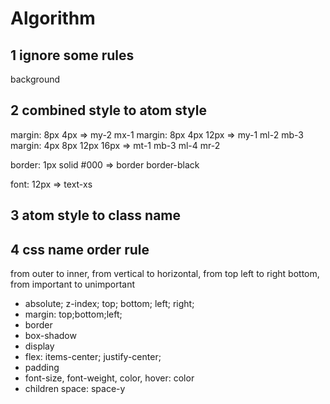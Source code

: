 # Algorithm

## 1 ignore some rules
background

## 2 combined style to atom style

margin: 8px 4px => my-2 mx-1
margin: 8px 4px 12px => my-1 ml-2 mb-3
margin: 4px 8px 12px 16px => mt-1 mb-3 ml-4 mr-2

border: 1px solid #000 => border border-black

font: 12px => text-xs


## 3 atom style to class name

## 4 css name order rule
from outer to inner, from vertical to horizontal, from top left to right bottom, from important to unimportant
* absolute; z-index; top; bottom; left; right;
* margin: top;bottom;left;
* border
* box-shadow
* display
* flex: items-center; justify-center;
* padding
* font-size, font-weight, color, hover: color
* children space: space-y
